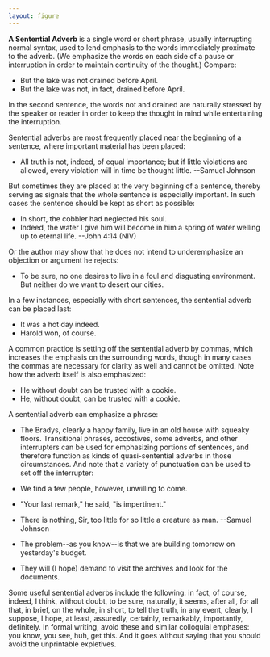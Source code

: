 ```yaml
---
layout: figure
---
```


**A Sentential Adverb** is a single word or short phrase, usually interrupting normal syntax, used to lend emphasis to the words immediately proximate to the adverb. (We emphasize the words on each side of a pause or interruption in order to maintain continuity of the thought.) Compare:

- But the lake was not drained before April.
- But the lake was not, in fact, drained before April.

In the second sentence, the words not and drained are naturally stressed by the speaker or reader in order to keep the thought in mind while entertaining the interruption.  

Sentential adverbs are most frequently placed near the beginning of a sentence, where important material has been placed:

- All truth is not, indeed, of equal importance; but if little violations are allowed, every violation will in time be thought little. --Samuel Johnson

But sometimes they are placed at the very beginning of a sentence, thereby serving as signals that the whole sentence is especially important. In such cases the sentence should be kept as short as possible:

- In short, the cobbler had neglected his soul.
- Indeed, the water I give him will become in him a spring of water welling up to eternal life. --John 4:14 (NIV)

Or the author may show that he does not intend to underemphasize an objection or argument he rejects:

- To be sure, no one desires to live in a foul and disgusting environment. But neither do we want to desert our cities.

In a few instances, especially with short sentences, the sentential adverb can be placed last:

- It was a hot day indeed.
- Harold won, of course.

A common practice is setting off the sentential adverb by commas, which increases the emphasis on the surrounding words, though in many cases the commas are necessary for clarity as well and cannot be omitted. Note how the adverb itself is also emphasized:

- He without doubt can be trusted with a cookie.
- He, without doubt, can be trusted with a cookie.

A sentential adverb can emphasize a phrase:

- The Bradys, clearly a happy family, live in an old house with squeaky floors.
Transitional phrases, accostives, some adverbs, and other interrupters can be used for emphasizing portions of sentences, and therefore function as kinds of quasi-sentential adverbs in those circumstances. And note that a variety of punctuation can be used to set off the interrupter:

- We find a few people, however, unwilling to come.
- "Your last remark," he said, "is impertinent."
- There is nothing, Sir, too little for so little a creature as man. --Samuel Johnson
- The problem--as you know--is that we are building tomorrow on yesterday's budget.
- They will (I hope) demand to visit the archives and look for the documents.  

Some useful sentential adverbs include the following: in fact, of course, indeed, I think, without doubt, to be sure, naturally, it seems, after all, for all that, in brief, on the whole, in short, to tell the truth, in any event, clearly, I suppose, I hope, at least, assuredly, certainly, remarkably, importantly, definitely. In formal writing, avoid these and similar colloquial emphases: you know, you see, huh, get this. And it goes without saying that you should avoid the unprintable expletives.